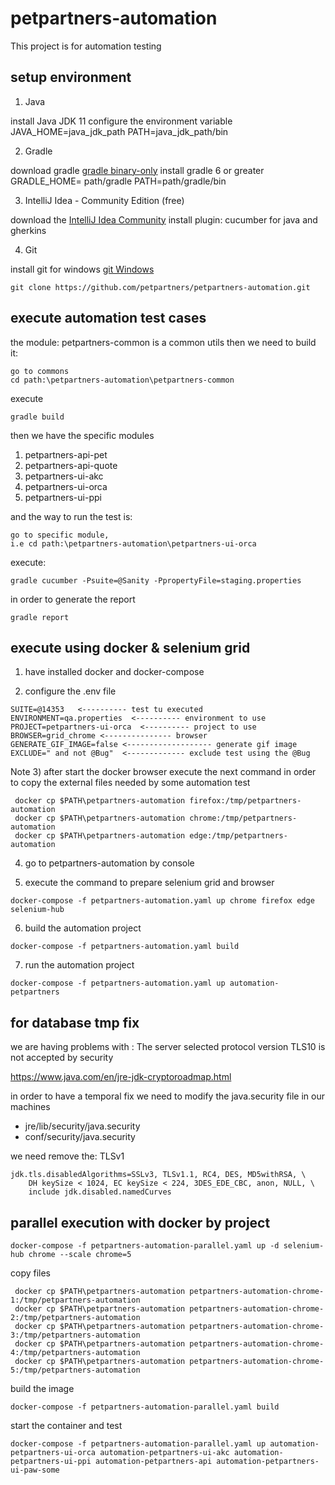 # petpartners-automation
This project is for automation testing

## setup environment

1) Java

install Java JDK 11
configure the environment variable
JAVA_HOME=java_jdk_path
PATH=java_jdk_path/bin

2) Gradle

download gradle [gradle binary-only](https://gradle.org/releases/)
install gradle 6 or greater
GRADLE_HOME= path/gradle
PATH=path/gradle/bin

3) IntelliJ Idea - Community Edition (free)

download the [IntelliJ Idea Community](https://www.jetbrains.com/idea/download/#section=windows)
install plugin: cucumber for java and gherkins

4) Git

install git for windows [git Windows](https://gitforwindows.org/)
```
git clone https://github.com/petpartners/petpartners-automation.git
```

## execute automation test cases

the module: petpartners-common is a common utils then we need to build it:
```
go to commons
cd path:\petpartners-automation\petpartners-common
```
execute
```
gradle build
```
then we have the specific modules 

1) petpartners-api-pet
2) petpartners-api-quote
3) petpartners-ui-akc
4) petpartners-ui-orca
5) petpartners-ui-ppi

and the way to run the test is:

```
go to specific module, 
i.e cd path:\petpartners-automation\petpartners-ui-orca
```
execute:
```
gradle cucumber -Psuite=@Sanity -PpropertyFile=staging.properties
```
in order to generate the report
```
gradle report
```

## execute using docker & selenium grid

1) have installed docker and docker-compose

2) configure the .env file
```
SUITE=@14353   <---------- test tu executed
ENVIRONMENT=qa.properties  <---------- environment to use
PROJECT=petpartners-ui-orca  <---------- project to use
BROWSER=grid_chrome <--------------- browser
GENERATE_GIF_IMAGE=false <------------------- generate gif image
EXCLUDE=" and not @Bug"  <------------- exclude test using the @Bug
```

Note
3) after start the docker browser execute the next command in order to copy the external files needed by some automation test
```
 docker cp $PATH\petpartners-automation firefox:/tmp/petpartners-automation
 docker cp $PATH\petpartners-automation chrome:/tmp/petpartners-automation
 docker cp $PATH\petpartners-automation edge:/tmp/petpartners-automation
```

4) go to petpartners-automation by console

5) execute the command to prepare selenium grid and browser
```
docker-compose -f petpartners-automation.yaml up chrome firefox edge selenium-hub
```
6) build the automation project
```
docker-compose -f petpartners-automation.yaml build
```
7) run the automation project
```
docker-compose -f petpartners-automation.yaml up automation-petpartners
```

## for database tmp fix

we are having problems with : The server selected protocol version TLS10 is not accepted by security

https://www.java.com/en/jre-jdk-cryptoroadmap.html

in order to have a temporal fix we need to modify the java.security file in our machines

- jre/lib/security/java.security
- conf/security/java.security

we need remove the: TLSv1

```
jdk.tls.disabledAlgorithms=SSLv3, TLSv1.1, RC4, DES, MD5withRSA, \
    DH keySize < 1024, EC keySize < 224, 3DES_EDE_CBC, anon, NULL, \
    include jdk.disabled.namedCurves
```

## parallel execution with docker by project

```
docker-compose -f petpartners-automation-parallel.yaml up -d selenium-hub chrome --scale chrome=5
```
copy files
```
 docker cp $PATH\petpartners-automation petpartners-automation-chrome-1:/tmp/petpartners-automation
 docker cp $PATH\petpartners-automation petpartners-automation-chrome-2:/tmp/petpartners-automation
 docker cp $PATH\petpartners-automation petpartners-automation-chrome-3:/tmp/petpartners-automation
 docker cp $PATH\petpartners-automation petpartners-automation-chrome-4:/tmp/petpartners-automation
 docker cp $PATH\petpartners-automation petpartners-automation-chrome-5:/tmp/petpartners-automation
```
build the image
```
docker-compose -f petpartners-automation-parallel.yaml build
```
start the container and test
```
docker-compose -f petpartners-automation-parallel.yaml up automation-petpartners-ui-orca automation-petpartners-ui-akc automation-petpartners-ui-ppi automation-petpartners-api automation-petpartners-ui-paw-some
```

